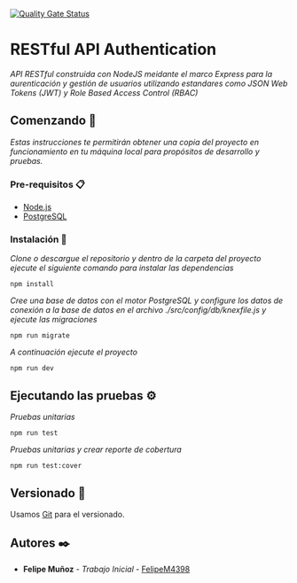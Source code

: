 [![Quality Gate Status](https://sonarcloud.io/api/project_badges/measure?project=FelipeM4398_RESTful-API-Authentication&metric=alert_status)](https://sonarcloud.io/dashboard?id=FelipeM4398_RESTful-API-Authentication)

# RESTful API Authentication

_API RESTful construida con NodeJS meidante el marco Express para la aurenticación y gestión de usuarios utilizando estandares como JSON Web Tokens (JWT) y Role Based Access Control (RBAC)_

## Comenzando 🚀

_Estas instrucciones te permitirán obtener una copia del proyecto en funcionamiento en tu máquina local para propósitos de desarrollo y pruebas._

### Pre-requisitos 📋

- [Node.js](https://nodejs.org/es/)
- [PostgreSQL](https://www.postgresql.org/download/)

### Instalación 🔧

_Clone o descargue el repositorio y dentro de la carpeta del proyecto ejecute el siguiente comando para instalar las dependencias_

```
npm install
```

_Cree una base de datos con el motor PostgreSQL y configure los datos de conexión a la base de datos en el archivo ./src/config/db/knexfile.js y ejecute las migraciones_

```
npm run migrate
```

_A continuación ejecute el proyecto_

```
npm run dev
```

## Ejecutando las pruebas ⚙️

_Pruebas unitarias_

```
npm run test
```

_Pruebas unitarias y crear reporte de cobertura_

```
npm run test:cover
```

## Versionado 📌

Usamos [Git](https://git-scm.com/) para el versionado.

## Autores ✒️

- **Felipe Muñoz** - _Trabajo Inicial_ - [FelipeM4398](https://github.com/FelipeM4398)
